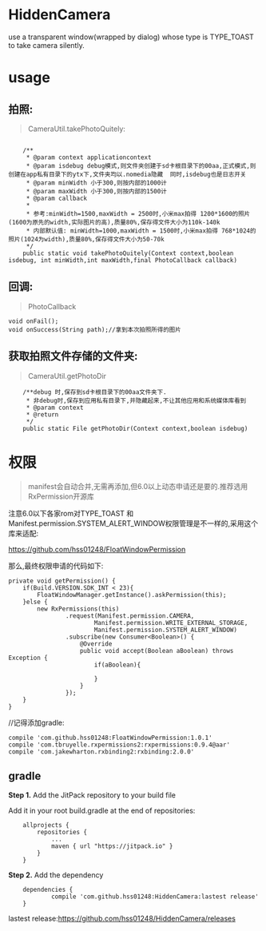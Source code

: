 # HiddenCamera
use a transparent window(wrapped by dialog) whose type is TYPE_TOAST to take camera silently.

# usage 

## 拍照:

> CameraUtil.takePhotoQuitely:

```

	/**
     * @param context applicationcontext
     * @param isdebug debug模式,则文件夹创建于sd卡根目录下的00aa,正式模式,则创建在app私有目录下的ytx下,文件夹均以.nomedia隐藏  同时,isdebug也是日志开关
     * @param minWidth 小于300,则按内部的1000计
     * @param maxWidth 小于300,则按内部的1500计
     * @param callback
     *
     * 参考:minWidth=1500,maxWidth = 2500时,小米max拍得 1200*1600的照片(1600为原先的width,实际图片的高),质量80%,保存得文件大小为110k-140k
     * 内部默认值: minWidth=1000,maxWidth = 1500时,小米max拍得 768*1024的照片(1024为width),质量80%,保存得文件大小为50-70k
     */
    public static void takePhotoQuitely(Context context,boolean isdebug, int minWidth,int maxWidth,final PhotoCallback callback)
```

## 回调:

> PhotoCallback

```
void onFail();
void onSuccess(String path);//拿到本次拍照所得的图片
```

## 获取拍照文件存储的文件夹:

> CameraUtil.getPhotoDir

```
	/**debug 时,保存到sd卡根目录下的00aa文件夹下.
     * 非debug时,保存到应用私有目录下,并隐藏起来,不让其他应用和系统媒体库看到
     * @param context
     * @return
     */
    public static File getPhotoDir(Context context,boolean isdebug)
```



# 权限

> manifest会自动合并,无需再添加,但6.0以上动态申请还是要的.推荐选用RxPermission开源库



注意6.0以下各家rom对TYPE_TOAST 和Manifest.permission.SYSTEM_ALERT_WINDOW权限管理是不一样的,采用这个库来适配:

https://github.com/hss01248/FloatWindowPermission

那么,最终权限申请的代码如下:

```
private void getPermission() {
    if(Build.VERSION.SDK_INT < 23){
        FloatWindowManager.getInstance().askPermission(this);
    }else {
        new RxPermissions(this)
                .request(Manifest.permission.CAMERA,
                        Manifest.permission.WRITE_EXTERNAL_STORAGE,
                        Manifest.permission.SYSTEM_ALERT_WINDOW)
                .subscribe(new Consumer<Boolean>() {
                    @Override
                    public void accept(Boolean aBoolean) throws Exception {
                        if(aBoolean){

                        }
                    }
                });
    }
}
```

//记得添加gradle:

```
compile 'com.github.hss01248:FloatWindowPermission:1.0.1'
compile 'com.tbruyelle.rxpermissions2:rxpermissions:0.9.4@aar'
compile 'com.jakewharton.rxbinding2:rxbinding:2.0.0'
```

##  gradle 



**Step 1.** Add the JitPack repository to your build file

Add it in your root build.gradle at the end of repositories:

```
    allprojects {
        repositories {
            ...
            maven { url "https://jitpack.io" }
        }
    }

```

**Step 2.** Add the dependency

```
    dependencies {
            compile 'com.github.hss01248:HiddenCamera:lastest release'
    }
```
lastest release:https://github.com/hss01248/HiddenCamera/releases



